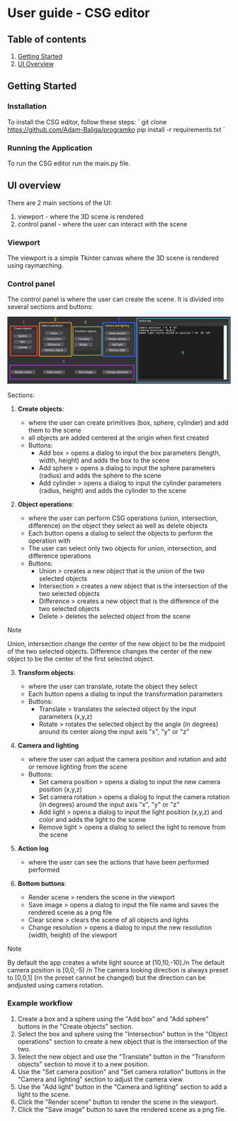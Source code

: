 # User guide - CSG editor

## Table of contents

1. [Getting Started](#getting-started)
3. [UI Overview](#ui-overview)

## Getting Started <a name="getting-started"></a>
### Installation
To install the CSG editor, follow these steps:
´
git clone https://github.com/Adam-Baliga/programko
pip install -r requirements.txt
´

### Running the Application

To run the CSG editor run the main.py file.

## UI overview <a name="ui-overview"></a>
There are 2 main sections of the UI:

1. viewport - where the 3D scene is rendered
2. control panel - where the user can interact with the scene

### Viewport
The viewport is a simple Tkinter canvas where the 3D scene is rendered using raymarching.

### Control panel
The control panel is where the user can create the scene. It is divided into several sections and buttons:

![Picture of the Control Panel.](/docs/control-panel.png)


Sections:
1. **Create objects**:
    - where the user can create primitives (box, sphere, cylinder) and add them to the scene
    - all objects are added centered at the origin when first created
    - Buttons:
        - Add box > opens a dialog to input the box parameters (length, width, height) and adds the box to the scene 
        - Add sphere > opens a dialog to input the sphere parameters (radius) and adds the sphere to the scene 
        - Add cylinder > opens a dialog to input the cylinder parameters (radius, height) and adds the cylinder to the scene 

    
2. **Object operations**:
    - where the user can perform CSG operations (union, intersection, difference) on the object they select as well as delete objects
    - Each button opens a dialog to select the objects to perform the operation with
    - The user can select only two objects for union, intersection, and difference operations
    - Buttons:
        - Union > creates a new object that is the union of the two selected objects
        - Intersection > creates a new object that is the intersection of the two selected objects
        - Difference > creates a new object that is the difference of the two selected objects
        - Delete > deletes the selected object from the scene

> [!NOTE]
> Union, intersection change the center of the new object to be the midpoint of the two selected objects.
> Difference changes the center of the new object to be the center of the first selected object.

3. **Transform objects**:
    - where the user can translate, rotate the object they select
    - Each button opens a dialog to input the transformation parameters
    - Buttons:
        - Translate > translates the selected object by the input parameters (x,y,z)
        - Rotate > rotates the selected object by the angle (in degrees) around its center along the input axis "x", "y" or "z"


4. **Camera and lighting** 
    - where the user can adjust the camera position and rotation and add or remove lighting from the scene
    - Buttons:
        - Set camera position > opens a dialog to input the new camera position (x,y,z)
        - Set camera rotation > opens a dialog to input the camera rotation (in degrees) around the input axis "x", "y" or "z"
        - Add light > opens a dialog to input the light position (x,y,z) and color and adds the light to the scene
        - Remove light > opens a dialog to select the light to remove from the scene

5. **Action log** 
    - where the user can see the actions that have been performed performed

6. **Bottom buttons**:
    - Render scene > renders the scene in the viewport
    - Save image  > opens a dialog to input the file name and saves the rendered scene as a png file
    - Clear scene > clears the scene of all objects and lights
    - Change resolution > opens a dialog to input the new resolution (width, height) of the viewport
  
> [!NOTE]
> By default the app creates a white light source at [10,10,-10]./n
> The default camera position is [0,0,-5] /n
> The camera looking direction is always preset to [0,0,1] (rn the preset cannot be changed) but the direction can be andjusted using camera rotation.

### Example workflow
1. Create a box and a sphere using the "Add box" and "Add sphere" buttons in the "Create objects" section.
2. Select the box and sphere using the "Intersection" button in the "Object operations" section to create a new object that is the intersection of the two.
3. Select the new object and use the "Translate" button in the "Transform objects" section to move it to a new position.
4. Use the "Set camera position" and "Set camera rotation" buttons in the "Camera and lighting" section to adjust the camera view.
5. Use the "Add light" button in the "Camera and lighting" section to add a light to the scene.
6. Click the "Render scene" button to render the scene in the viewport.
7. Click the "Save image" button to save the rendered scene as a png file.










